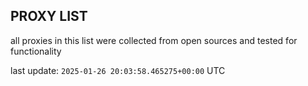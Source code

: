 ## PROXY LIST

all proxies in this list were collected from open sources and tested for functionality

last update: `2025-01-26 20:03:58.465275+00:00` UTC